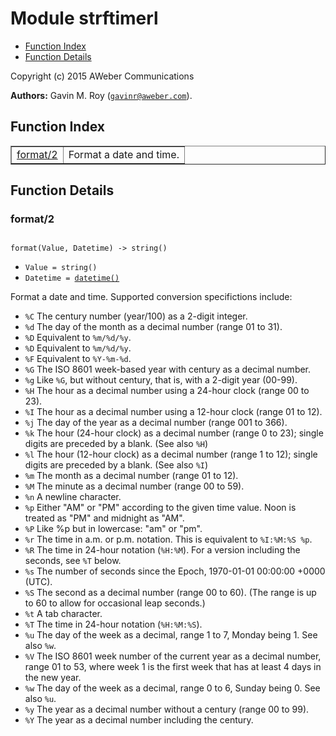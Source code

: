 

# Module strftimerl #
* [Function Index](#index)
* [Function Details](#functions)

Copyright (c) 2015 AWeber Communications

__Authors:__ Gavin M. Roy ([`gavinr@aweber.com`](mailto:gavinr@aweber.com)).

<a name="index"></a>

## Function Index ##


<table width="100%" border="1" cellspacing="0" cellpadding="2" summary="function index"><tr><td valign="top"><a href="#format-2">format/2</a></td><td>Format a date and time.</td></tr></table>


<a name="functions"></a>

## Function Details ##

<a name="format-2"></a>

### format/2 ###

<pre><code>
format(Value, Datetime) -&gt; string()
</code></pre>

<ul class="definitions"><li><code>Value = string()</code></li><li><code>Datetime = <a href="#type-datetime">datetime()</a></code></li></ul>

Format a date and time. Supported conversion specifictions include:
- `%C` The century number (year/100) as a 2-digit integer.
- `%d` The day of the month as a decimal number (range 01 to 31).
- `%D` Equivalent to `%m/%d/%y`.
- `%D` Equivalent to `%m/%d/%y`.
- `%F` Equivalent to `%Y-%m-%d`.
- `%G` The ISO 8601 week-based year with century as a decimal number.
- `%g` Like `%G`, but without century, that is, with a 2-digit year (00-99).
- `%H` The hour as a decimal number using a 24-hour clock (range 00 to 23).
- `%I` The hour as a decimal number using a 12-hour clock (range 01 to 12).
- `%j` The day of the year as a decimal number (range 001 to 366).
- `%k` The hour (24-hour clock) as a decimal number (range 0 to 23); single digits are preceded by a blank.  (See also `%H`)
- `%l` The hour (12-hour clock) as a decimal number (range 1 to 12); single digits are preceded by a blank.  (See also `%I`)
- `%m` The month as a decimal number (range 01 to 12).
- `%M` The minute as a decimal number (range 00 to 59).
- `%n` A newline character.
- `%p` Either "AM" or "PM" according to the given time value. Noon is treated as "PM" and midnight as "AM".
- `%P` Like %p but in lowercase: "am" or "pm".
- `%r` The time in a.m. or p.m. notation. This is equivalent to `%I:%M:%S %p`.
- `%R` The time in 24-hour notation (`%H:%M`).  For a version including the seconds, see `%T` below.
- `%s` The number of seconds since the Epoch, 1970-01-01 00:00:00 +0000 (UTC).
- `%S` The second as a decimal number (range 00 to 60).  (The range is up to 60 to allow for occasional leap seconds.)
- `%t` A tab character.
- `%T` The time in 24-hour notation (`%H:%M:%S`).
- `%u` The day of the week as a decimal, range 1 to 7, Monday being 1.  See also `%w`.
- `%V` The ISO 8601 week number of the current year as a decimal number, range 01 to 53, where week 1 is the first week that has at least 4 days in the new year.
- `%w` The day of the week as a decimal, range 0 to 6, Sunday being 0.  See also `%u`.
- `%y` The year as a decimal number without a century (range 00 to 99).
- `%Y` The year as a decimal number including the century.

